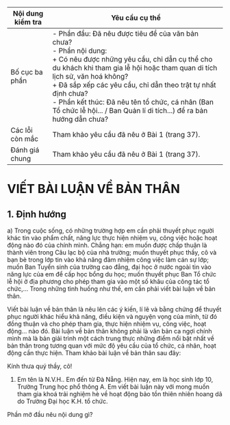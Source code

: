 Nội dung kiểm tra | Yêu cầu cụ thể
--- | ---
Bố cục ba phần | - Phần đầu: Đã nêu được tiêu đề của văn bản chưa?<br>- Phần nội dung:<br>+ Có nêu được những yêu cầu, chỉ dẫn cụ thể cho du khách khi tham gia lễ hội hoặc tham quan di tích lịch sử, văn hoá không?<br>+ Đã sắp xếp các yêu cầu, chỉ dẫn theo trật tự nhất định chưa?<br>- Phần kết thúc: Đã nêu tên tổ chức, cá nhân (Ban Tổ chức lễ hội... / Ban Quản lí di tích...) để ra bản hướng dẫn chưa?
Các lỗi còn mắc | Tham khảo yêu cầu đã nêu ở Bài 1 (trang 37).
Đánh giá chung | Tham khảo yêu cầu đã nêu ở Bài 1 (trang 37).

# VIẾT BÀI LUẬN VỀ BẢN THÂN

## 1. Định hướng

a) Trong cuộc sống, có những trường hợp em cần phải thuyết phục người khác tin vào phẩm chất, năng lực thực hiện nhiệm vụ, công việc hoặc hoạt động nào đó của chính mình. Chẳng hạn: em muốn được chấp thuận là thành viên trong Câu lạc bộ của nhà trường; muốn thuyết phục thầy, cô và bạn bè trong lớp tin vào khả năng đảm nhiệm công việc làm cán sự lớp; muốn Ban Tuyển sinh của trường cao đẳng, đại học ở nước ngoài tin vào năng lực của em để cấp học bổng du học; muốn thuyết phục Ban Tổ chức lễ hội ở địa phương cho phép tham gia vào một số khâu của công tác tổ chức,... Trong những tình huống như thế, em cần phải viết bài luận về bản thân.

Viết bài luận về bản thân là nêu lên các ý kiến, lí lẽ và bằng chứng để thuyết phục người khác hiểu khả năng, điều kiện và nguyện vọng của mình, từ đó đồng thuận và cho phép tham gia, thực hiện nhiệm vụ, công việc, hoạt động... nào đó. Bài luận về bản thân không phải là văn bản ca ngợi chính mình mà là bản giải trình một cách trung thực những điểm nổi bật nhất về bản thân trong tương quan với mức độ yêu cầu của tổ chức, cá nhân, hoạt động cần thực hiện. Tham khảo bài luận về bản thân sau đây:

Kính thưa quý thầy, cô!
1. Em tên là N.V.H.. Em đến từ Đà Nẵng. Hiện nay, em là học sinh lớp 10, Trường Trung học phổ thông A. Em viết bài luận này với mong muốn tham gia khoá trải nghiệm hè về hoạt động bảo tồn thiên nhiên hoang dã do Trường Đại học K.H. tổ chức.

Phần mở đầu nêu nội dung gì?